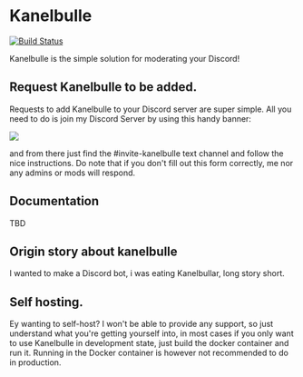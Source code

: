 # Kanelbulle
[![Build Status](https://travis-ci.org/trilleplay/kanelbulle.svg?branch=master)](https://travis-ci.org/trilleplay/kanelbulle)

Kanelbulle is the simple solution for moderating your Discord!

## Request Kanelbulle to be added.
Requests to add Kanelbulle to your Discord server are super simple. All you need to do is join my Discord Server by using this handy banner: 

![](https://discordapp.com/api/guilds/494519096604360705/embed.png?style=banner2)

and from there just find the #invite-kanelbulle text channel and follow the nice instructions. Do note that if you don't fill out this form correctly, me nor any admins or mods will respond.

## Documentation
TBD


## Origin story about kanelbulle
I wanted to make a Discord bot, i was eating Kanelbullar, long story short.

## Self hosting.
Ey wanting to self-host? I won't be able to provide any support, so just understand what you're getting yourself into, in most cases if you only want to use Kanelbulle in development state, just build the docker container and run it.
Running in the Docker container is however not recommended to do in production.
